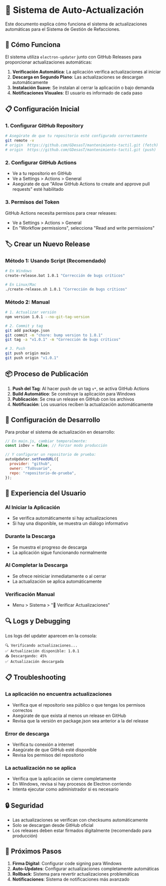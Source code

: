 # 🔄 Sistema de Auto-Actualización

Este documento explica cómo funciona el sistema de actualizaciones automáticas para el Sistema de Gestión de Refacciones.

## 🚀 Cómo Funciona

El sistema utiliza `electron-updater` junto con GitHub Releases para proporcionar actualizaciones automáticas:

1. **Verificación Automática**: La aplicación verifica actualizaciones al iniciar
2. **Descarga en Segundo Plano**: Las actualizaciones se descargan automáticamente
3. **Instalación Suave**: Se instalan al cerrar la aplicación o bajo demanda
4. **Notificaciones Visuales**: El usuario es informado de cada paso

## 📋 Configuración Inicial

### 1. Configurar GitHub Repository

```bash
# Asegúrate de que tu repositorio esté configurado correctamente
git remote -v
# origin  https://github.com/GDesasT/mantenimiento-tactil.git (fetch)
# origin  https://github.com/GDesasT/mantenimiento-tactil.git (push)
```

### 2. Configurar GitHub Actions

- Ve a tu repositorio en GitHub
- Ve a Settings > Actions > General
- Asegúrate de que "Allow GitHub Actions to create and approve pull requests" esté habilitado

### 3. Permisos del Token

GitHub Actions necesita permisos para crear releases:

- Ve a Settings > Actions > General
- En "Workflow permissions", selecciona "Read and write permissions"

## 🏷️ Crear un Nuevo Release

### Método 1: Usando Script (Recomendado)

```bash
# En Windows
create-release.bat 1.0.1 "Corrección de bugs críticos"

# En Linux/Mac
./create-release.sh 1.0.1 "Corrección de bugs críticos"
```

### Método 2: Manual

```bash
# 1. Actualizar versión
npm version 1.0.1 --no-git-tag-version

# 2. Commit y tag
git add package.json
git commit -m "chore: bump version to 1.0.1"
git tag -a "v1.0.1" -m "Corrección de bugs críticos"

# 3. Push
git push origin main
git push origin "v1.0.1"
```

## 📦 Proceso de Publicación

1. **Push del Tag**: Al hacer push de un tag `v*`, se activa GitHub Actions
2. **Build Automático**: Se construye la aplicación para Windows
3. **Publicación**: Se crea un release en GitHub con los archivos
4. **Notificación**: Los usuarios reciben la actualización automáticamente

## 🔧 Configuración de Desarrollo

Para probar el sistema de actualización en desarrollo:

```javascript
// En main.js, cambiar temporalmente:
const isDev = false; // Forzar modo producción

// Y configurar un repositorio de prueba:
autoUpdater.setFeedURL({
  provider: "github",
  owner: "TuUsuario",
  repo: "repositorio-de-prueba",
});
```

## 📱 Experiencia del Usuario

### Al Iniciar la Aplicación

- Se verifica automáticamente si hay actualizaciones
- Si hay una disponible, se muestra un diálogo informativo

### Durante la Descarga

- Se muestra el progreso de descarga
- La aplicación sigue funcionando normalmente

### Al Completar la Descarga

- Se ofrece reiniciar inmediatamente o al cerrar
- La actualización se aplica automáticamente

### Verificación Manual

- Menu > Sistema > "🔄 Verificar Actualizaciones"

## 🔍 Logs y Debugging

Los logs del updater aparecen en la consola:

```
🔍 Verificando actualizaciones...
✅ Actualización disponible: 1.0.1
📥 Descargando: 45%
✅ Actualización descargada
```

## 📋 Troubleshooting

### La aplicación no encuentra actualizaciones

- Verifica que el repositorio sea público o que tengas los permisos correctos
- Asegúrate de que exista al menos un release en GitHub
- Revisa que la versión en package.json sea anterior a la del release

### Error de descarga

- Verifica tu conexión a internet
- Asegúrate de que GitHub esté disponible
- Revisa los permisos del repositorio

### La actualización no se aplica

- Verifica que la aplicación se cierre completamente
- En Windows, revisa si hay procesos de Electron corriendo
- Intenta ejecutar como administrador si es necesario

## 🔒 Seguridad

- Las actualizaciones se verifican con checksums automáticamente
- Solo se descargan desde GitHub oficial
- Los releases deben estar firmados digitalmente (recomendado para producción)

## 🚀 Próximos Pasos

1. **Firma Digital**: Configurar code signing para Windows
2. **Auto-Updates**: Configurar actualizaciones completamente automáticas
3. **Rollback**: Sistema para revertir actualizaciones problemáticas
4. **Notificaciones**: Sistema de notificaciones más avanzado
